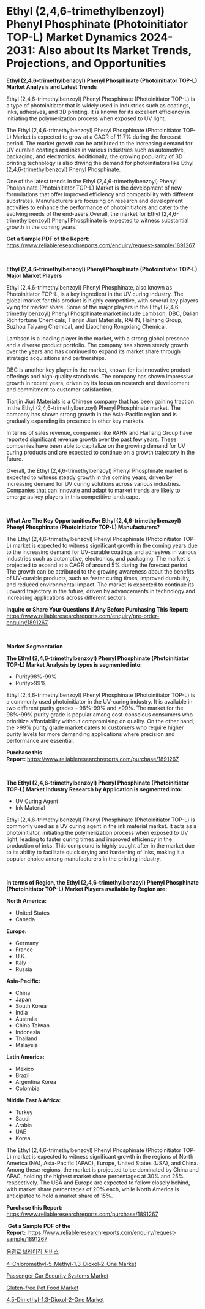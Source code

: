 <p><h1>Ethyl (2,4,6-trimethylbenzoyl) Phenyl Phosphinate (Photoinitiator TOP-L) Market Dynamics 2024-2031: Also about Its Market Trends, Projections, and Opportunities</h1></p><p><strong>Ethyl (2,4,6-trimethylbenzoyl) Phenyl Phosphinate (Photoinitiator TOP-L) Market Analysis and Latest Trends</strong></p>
<p><p>Ethyl (2,4,6-trimethylbenzoyl) Phenyl Phosphinate (Photoinitiator TOP-L) is a type of photoinitiator that is widely used in industries such as coatings, inks, adhesives, and 3D printing. It is known for its excellent efficiency in initiating the polymerization process when exposed to UV light. </p><p>The Ethyl (2,4,6-trimethylbenzoyl) Phenyl Phosphinate (Photoinitiator TOP-L) Market is expected to grow at a CAGR of 11.7% during the forecast period. The market growth can be attributed to the increasing demand for UV curable coatings and inks in various industries such as automotive, packaging, and electronics. Additionally, the growing popularity of 3D printing technology is also driving the demand for photoinitiators like Ethyl (2,4,6-trimethylbenzoyl) Phenyl Phosphinate.</p><p>One of the latest trends in the Ethyl (2,4,6-trimethylbenzoyl) Phenyl Phosphinate (Photoinitiator TOP-L) Market is the development of new formulations that offer improved efficiency and compatibility with different substrates. Manufacturers are focusing on research and development activities to enhance the performance of photoinitiators and cater to the evolving needs of the end-users.Overall, the market for Ethyl (2,4,6-trimethylbenzoyl) Phenyl Phosphinate is expected to witness substantial growth in the coming years.</p></p>
<p><strong>Get a Sample PDF of the Report:&nbsp;</strong> <a href="https://www.reliableresearchreports.com/enquiry/request-sample/1891267">https://www.reliableresearchreports.com/enquiry/request-sample/1891267</a></p>
<p>&nbsp;</p>
<p><strong>Ethyl (2,4,6-trimethylbenzoyl) Phenyl Phosphinate (Photoinitiator TOP-L) Major Market Players</strong></p>
<p><p>Ethyl (2,4,6-trimethylbenzoyl) Phenyl Phosphinate, also known as Photoinitiator TOP-L, is a key ingredient in the UV curing industry. The global market for this product is highly competitive, with several key players vying for market share. Some of the major players in the Ethyl (2,4,6-trimethylbenzoyl) Phenyl Phosphinate market include Lambson, DBC, Dalian Richifortune Chemicals, Tianjin Jiuri Materials, RAHN, Haihang Group, Suzhou Taiyang Chemical, and Liaocheng Rongxiang Chemical.</p><p>Lambson is a leading player in the market, with a strong global presence and a diverse product portfolio. The company has shown steady growth over the years and has continued to expand its market share through strategic acquisitions and partnerships.</p><p>DBC is another key player in the market, known for its innovative product offerings and high-quality standards. The company has shown impressive growth in recent years, driven by its focus on research and development and commitment to customer satisfaction.</p><p>Tianjin Jiuri Materials is a Chinese company that has been gaining traction in the Ethyl (2,4,6-trimethylbenzoyl) Phenyl Phosphinate market. The company has shown strong growth in the Asia-Pacific region and is gradually expanding its presence in other key markets.</p><p>In terms of sales revenue, companies like RAHN and Haihang Group have reported significant revenue growth over the past few years. These companies have been able to capitalize on the growing demand for UV curing products and are expected to continue on a growth trajectory in the future.</p><p>Overall, the Ethyl (2,4,6-trimethylbenzoyl) Phenyl Phosphinate market is expected to witness steady growth in the coming years, driven by increasing demand for UV curing solutions across various industries. Companies that can innovate and adapt to market trends are likely to emerge as key players in this competitive landscape.</p></p>
<p>&nbsp;</p>
<p><strong>What Are The Key Opportunities For Ethyl (2,4,6-trimethylbenzoyl) Phenyl Phosphinate (Photoinitiator TOP-L) Manufacturers?</strong></p>
<p><p>The Ethyl (2,4,6-trimethylbenzoyl) Phenyl Phosphinate (Photoinitiator TOP-L) market is expected to witness significant growth in the coming years due to the increasing demand for UV-curable coatings and adhesives in various industries such as automotive, electronics, and packaging. The market is projected to expand at a CAGR of around 5% during the forecast period. The growth can be attributed to the growing awareness about the benefits of UV-curable products, such as faster curing times, improved durability, and reduced environmental impact. The market is expected to continue its upward trajectory in the future, driven by advancements in technology and increasing applications across different sectors.</p></p>
<p><strong>Inquire or Share Your Questions If Any Before Purchasing This Report:</strong> <a href="https://www.reliableresearchreports.com/enquiry/pre-order-enquiry/1891267">https://www.reliableresearchreports.com/enquiry/pre-order-enquiry/1891267</a></p>
<p>&nbsp;</p>
<p><strong>Market Segmentation</strong></p>
<p><strong>The Ethyl (2,4,6-trimethylbenzoyl) Phenyl Phosphinate (Photoinitiator TOP-L) Market Analysis by types is segmented into:</strong></p>
<p><ul><li>Purity98%-99%</li><li>Purity>99%</li></ul></p>
<p><p>Ethyl (2,4,6-trimethylbenzoyl) Phenyl Phosphinate (Photoinitiator TOP-L) is a commonly used photoinitiator in the UV-curing industry. It is available in two different purity grades - 98%-99% and >99%. The market for the 98%-99% purity grade is popular among cost-conscious consumers who prioritize affordability without compromising on quality. On the other hand, the >99% purity grade market caters to customers who require higher purity levels for more demanding applications where precision and performance are essential.</p></p>
<p><strong>Purchase this Report:&nbsp;</strong><a href="https://www.reliableresearchreports.com/purchase/1891267">https://www.reliableresearchreports.com/purchase/1891267</a></p>
<p>&nbsp;</p>
<p><strong>The Ethyl (2,4,6-trimethylbenzoyl) Phenyl Phosphinate (Photoinitiator TOP-L) Market Industry Research by Application is segmented into:</strong></p>
<p><ul><li>UV Curing Agent</li><li>Ink Material</li></ul></p>
<p><p>Ethyl (2,4,6-trimethylbenzoyl) Phenyl Phosphinate (Photoinitiator TOP-L) is commonly used as a UV curing agent in the ink material market. It acts as a photoinitiator, initiating the polymerization process when exposed to UV light, leading to faster curing times and improved efficiency in the production of inks. This compound is highly sought after in the market due to its ability to facilitate quick drying and hardening of inks, making it a popular choice among manufacturers in the printing industry.</p></p>
<p>&nbsp;</p>
<p><strong>In terms of Region, the Ethyl (2,4,6-trimethylbenzoyl) Phenyl Phosphinate (Photoinitiator TOP-L) Market Players available by Region are:</strong></p>
<p>
    <p> <strong> North America: </strong>
        <ul>
            <li>United States</li>
            <li>Canada</li>
        </ul>
        </p> 
    <p> <strong> Europe: </strong>
        <ul>
            <li>Germany</li>
            <li>France</li>
            <li>U.K.</li>
            <li>Italy</li>
            <li>Russia</li>
        </ul>
        </p> 
    <p> <strong> Asia-Pacific: </strong>
        <ul>
            <li>China</li>
            <li>Japan</li>
            <li>South Korea</li>
            <li>India</li>
            <li>Australia</li>
            <li>China Taiwan</li>
            <li>Indonesia</li>
            <li>Thailand</li>
            <li>Malaysia</li>
        </ul>
        </p> 
    <p> <strong> Latin America: </strong>
        <ul>
            <li>Mexico</li>
            <li>Brazil</li>
            <li>Argentina Korea</li>
            <li>Colombia</li>
        </ul>
        </p> 
    <p> <strong> Middle East & Africa: </strong>
        <ul>
            <li>Turkey</li>
            <li>Saudi</li>
            <li>Arabia</li>
            <li>UAE</li>
            <li>Korea</li>
        </ul>
    </p>
    </p>
<p><p>The Ethyl (2,4,6-trimethylbenzoyl) Phenyl Phosphinate (Photoinitiator TOP-L) market is expected to witness significant growth in the regions of North America (NA), Asia-Pacific (APAC), Europe, United States (USA), and China. Among these regions, the market is projected to be dominated by China and APAC, holding the highest market share percentages at 30% and 25% respectively. The USA and Europe are expected to follow closely behind, with market share percentages of 20% each, while North America is anticipated to hold a market share of 15%.</p></p>
<p><strong>Purchase this Report: </strong><a href="https://www.reliableresearchreports.com/purchase/1891267">https://www.reliableresearchreports.com/purchase/1891267</a></p>
<p>&nbsp;<strong>Get a Sample PDF of the Report:&nbsp;&nbsp;</strong><a href="https://www.reliableresearchreports.com/enquiry/request-sample/1891267">https://www.reliableresearchreports.com/enquiry/request-sample/1891267</a></p>
<p><strong></strong></p>
<p><p><a href="https://github.com/sougarounis/Market-Research-Report-List-2/blob/main/6958706184182.md">용광로 브레이징 서비스</a></p><p><a href="https://github.com/gdfhhhj/Market-Research-Report-List-3/blob/main/4-chloromethyl-5-methyl-13-dioxol-2-one-market.md">4-Chloromethyl-5-Methyl-1,3-Dioxol-2-One Market</a></p><p><a href="https://view.publitas.com/reportprime-1/passenger-car-security-systems-market-research-report-provides-thorough-industry-overview-which-offers-an-in-depth-analysis-of-product-trends-and-new-market-divisions/">Passenger Car Security Systems Market</a></p><p><a href="https://meowing-lemming-dd3.notion.site/Global-Gluten-free-Pet-Food-Market-by-Types-Applications-and-Major-Players-with-Regional-Growth-R-bb1c7c6af69145d5a000e636b28f8f59">Gluten-free Pet Food Market</a></p><p><a href="https://github.com/RichRobinson5/Market-Research-Report-List-3/blob/main/45-dimethyl-13-dioxol-2-one-market.md">4,5-Dimethyl-1,3-Dioxol-2-One Market</a></p></p>